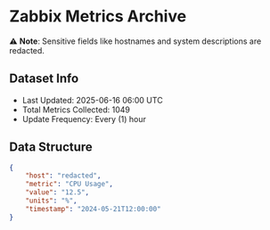 # Zabbix Metrics Archive

⚠️ **Note**: Sensitive fields like hostnames and system descriptions are redacted.

## Dataset Info
- Last Updated: 2025-06-16 06:00 UTC
- Total Metrics Collected: 1049
- Update Frequency: Every (1) hour

## Data Structure
```json
{
    "host": "redacted",
    "metric": "CPU Usage",
    "value": "12.5",
    "units": "%",
    "timestamp": "2024-05-21T12:00:00"
}
```

